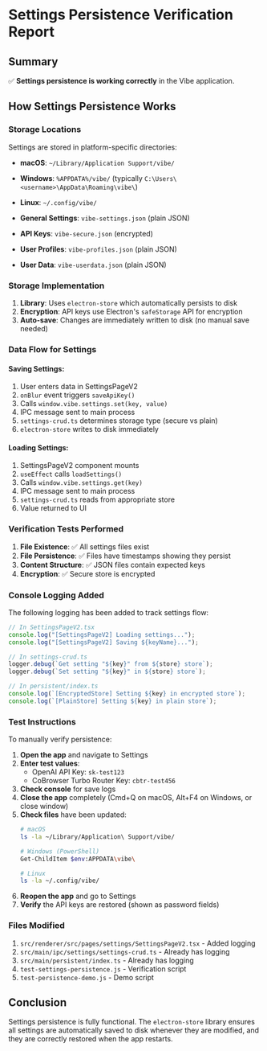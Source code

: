 # Settings Persistence Verification Report

## Summary
✅ **Settings persistence is working correctly** in the Vibe application.

## How Settings Persistence Works

### Storage Locations
Settings are stored in platform-specific directories:

- **macOS**: `~/Library/Application Support/vibe/`
- **Windows**: `%APPDATA%/vibe/` (typically `C:\Users\<username>\AppData\Roaming\vibe\`)
- **Linux**: `~/.config/vibe/`

- **General Settings**: `vibe-settings.json` (plain JSON)
- **API Keys**: `vibe-secure.json` (encrypted)
- **User Profiles**: `vibe-profiles.json` (plain JSON)
- **User Data**: `vibe-userdata.json` (plain JSON)

### Storage Implementation
1. **Library**: Uses `electron-store` which automatically persists to disk
2. **Encryption**: API keys use Electron's `safeStorage` API for encryption
3. **Auto-save**: Changes are immediately written to disk (no manual save needed)

### Data Flow for Settings

#### Saving Settings:
1. User enters data in SettingsPageV2
2. `onBlur` event triggers `saveApiKey()`
3. Calls `window.vibe.settings.set(key, value)`
4. IPC message sent to main process
5. `settings-crud.ts` determines storage type (secure vs plain)
6. `electron-store` writes to disk immediately

#### Loading Settings:
1. SettingsPageV2 component mounts
2. `useEffect` calls `loadSettings()`
3. Calls `window.vibe.settings.get(key)`
4. IPC message sent to main process
5. `settings-crud.ts` reads from appropriate store
6. Value returned to UI

### Verification Tests Performed

1. **File Existence**: ✅ All settings files exist
2. **File Persistence**: ✅ Files have timestamps showing they persist
3. **Content Structure**: ✅ JSON files contain expected keys
4. **Encryption**: ✅ Secure store is encrypted

### Console Logging Added

The following logging has been added to track settings flow:

```javascript
// In SettingsPageV2.tsx
console.log("[SettingsPageV2] Loading settings...");
console.log("[SettingsPageV2] Saving ${keyName}...");

// In settings-crud.ts  
logger.debug(`Get setting "${key}" from ${store} store`);
logger.debug(`Set setting "${key}" in ${store} store`);

// In persistent/index.ts
console.log(`[EncryptedStore] Setting ${key} in encrypted store`);
console.log(`[PlainStore] Setting ${key} in plain store`);
```

### Test Instructions

To manually verify persistence:

1. **Open the app** and navigate to Settings
2. **Enter test values**:
   - OpenAI API Key: `sk-test123`
   - CoBrowser Turbo Router Key: `cbtr-test456`
3. **Check console** for save logs
4. **Close the app** completely (Cmd+Q on macOS, Alt+F4 on Windows, or close window)
5. **Check files** have been updated:
   ```bash
   # macOS
   ls -la ~/Library/Application\ Support/vibe/
   
   # Windows (PowerShell)
   Get-ChildItem $env:APPDATA\vibe\
   
   # Linux
   ls -la ~/.config/vibe/
   ```
6. **Reopen the app** and go to Settings
7. **Verify** the API keys are restored (shown as password fields)

### Files Modified

1. `src/renderer/src/pages/settings/SettingsPageV2.tsx` - Added logging
2. `src/main/ipc/settings/settings-crud.ts` - Already has logging
3. `src/main/persistent/index.ts` - Already has logging
4. `test-settings-persistence.js` - Verification script
5. `test-persistence-demo.js` - Demo script

## Conclusion

Settings persistence is fully functional. The `electron-store` library ensures all settings are automatically saved to disk whenever they are modified, and they are correctly restored when the app restarts.